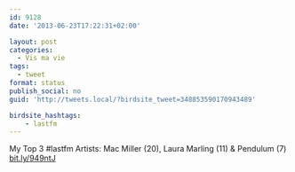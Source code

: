 ```yaml
---
id: 9128
date: '2013-06-23T17:22:31+02:00'

layout: post
categories:
  - Vis ma vie
tags:
  - tweet
format: status
publish_social: no
guid: 'http://tweets.local/?birdsite_tweet=348853590170943489'

birdsite_hashtags:
    - lastfm
---
```


My Top 3 #lastfm Artists: Mac Miller (20), Laura Marling (11) &amp; Pendulum (7) [bit.ly/949ntJ](http://bit.ly/949ntJ)